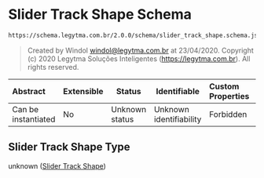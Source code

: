 # Slider Track Shape Schema

```txt
https://schema.legytma.com.br/2.0.0/schema/slider_track_shape.schema.json
```




> Created by Windol [windol@legytma.com.br](mailto:windol@legytma.com.br) at 23/04/2020.
> Copyright (c) 2020 Legytma Soluções Inteligentes (<https://legytma.com.br>). All rights reserved.
>

| Abstract            | Extensible | Status         | Identifiable            | Custom Properties | Additional Properties | Access Restrictions | Defined In                                                                                        |
| :------------------ | ---------- | -------------- | ----------------------- | :---------------- | --------------------- | ------------------- | ------------------------------------------------------------------------------------------------- |
| Can be instantiated | No         | Unknown status | Unknown identifiability | Forbidden         | Allowed               | none                | [slider_track_shape.schema.json](../schema/slider_track_shape.schema.json) |

## Slider Track Shape Type

unknown ([Slider Track Shape](slider_track_shape.md))
